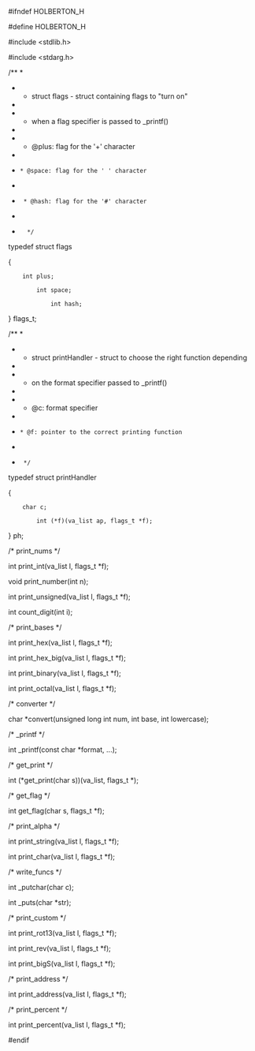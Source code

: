 #ifndef HOLBERTON_H

#define HOLBERTON_H



#include <stdlib.h>

#include <stdarg.h>



/**
 *
 *  * struct flags - struct containing flags to "turn on"
 *
 *   * when a flag specifier is passed to _printf()
 *
 *    * @plus: flag for the '+' character
 *
 *     * @space: flag for the ' ' character
 *
 *      * @hash: flag for the '#' character
 *
 *       */

typedef struct flags

{

		int plus;

			int space;

				int hash;

} flags_t;



/**
 *
 *  * struct printHandler - struct to choose the right function depending
 *
 *   * on the format specifier passed to _printf()
 *
 *    * @c: format specifier
 *
 *     * @f: pointer to the correct printing function
 *
 *      */

typedef struct printHandler

{

		char c;

			int (*f)(va_list ap, flags_t *f);

} ph;



/* print_nums */

int print_int(va_list l, flags_t *f);

void print_number(int n);

int print_unsigned(va_list l, flags_t *f);

int count_digit(int i);



/* print_bases */

int print_hex(va_list l, flags_t *f);

int print_hex_big(va_list l, flags_t *f);

int print_binary(va_list l, flags_t *f);

int print_octal(va_list l, flags_t *f);



/* converter */

char *convert(unsigned long int num, int base, int lowercase);



/* _printf */

int _printf(const char *format, ...);



/* get_print */

int (*get_print(char s))(va_list, flags_t *);



/* get_flag */

int get_flag(char s, flags_t *f);



/* print_alpha */

int print_string(va_list l, flags_t *f);

int print_char(va_list l, flags_t *f);



/* write_funcs */

int _putchar(char c);

int _puts(char *str);



/* print_custom */

int print_rot13(va_list l, flags_t *f);

int print_rev(va_list l, flags_t *f);

int print_bigS(va_list l, flags_t *f);



/* print_address */

int print_address(va_list l, flags_t *f);



/* print_percent */

int print_percent(va_list l, flags_t *f);



#endif
